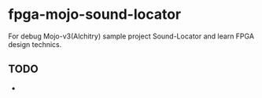 # fpga-mojo-sound-locator
For debug Mojo-v3(Alchitry) sample project Sound-Locator and learn FPGA design technics.

## TODO

* 